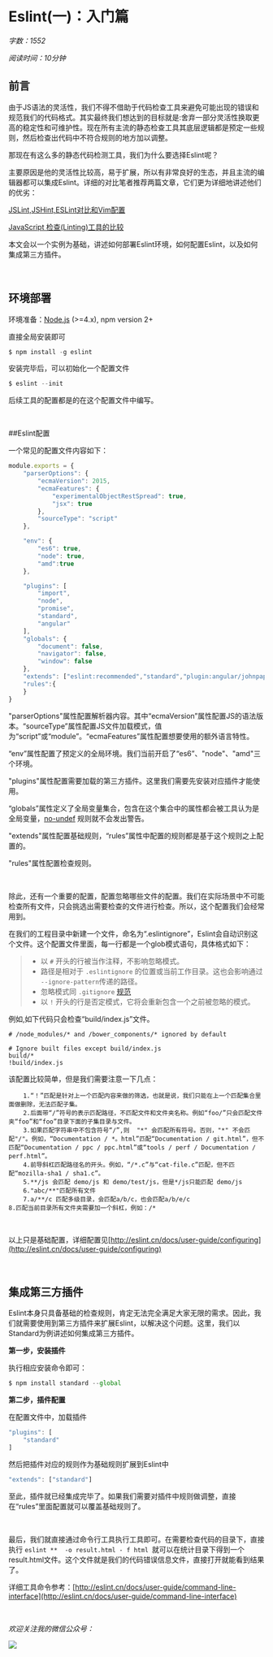 # Eslint(一)：入门篇

*字数：1552*

*阅读时间：10分钟*



## 前言

由于JS语法的灵活性，我们不得不借助于代码检查工具来避免可能出现的错误和规范我们的代码格式。其实最终我们想达到的目标就是:舍弃一部分灵活性换取更高的稳定性和可维护性。现在所有主流的静态检查工具其底层逻辑都是预定一些规则，然后检查出代码中不符合规则的地方加以调整。

那现在有这么多的静态代码检测工具，我们为什么要选择Eslint呢？

主要原因是他的灵活性比较高，易于扩展，所以有非常良好的生态，并且主流的编辑器都可以集成Eslint。详细的对比笔者推荐两篇文章，它们更为详细地讲述他们的优劣：

 [JSLint,JSHint,ESLint对比和Vim配置](https://jingyan.baidu.com/article/37bce2be7c34b61003f3a25e.html)

[JavaScript 检查(Linting)工具的比较](http://www.css88.com/archives/7593)

本文会以一个实例为基础，讲述如何部署Eslint环境，如何配置Eslint，以及如何集成第三方插件。

<br>

## 环境部署

环境准备：[Node.js](https://nodejs.org/en/) (>=4.x), npm version 2+

直接全局安装即可

```js
$ npm install -g eslint
```

安装完毕后，可以初始化一个配置文件

```js
$ eslint --init
```

后续工具的配置都是的在这个配置文件中编写。

<br>

##Eslint配置

一个常见的配置文件内容如下：

```js
module.exports = {
    "parserOptions": {
        "ecmaVersion": 2015,
        "ecmaFeatures": {
            "experimentalObjectRestSpread": true,
            "jsx": true
        },
        "sourceType": "script"
    },

    "env": {
        "es6": true,
        "node": true,
        "amd":true
    },

    "plugins": [
        "import",
        "node",
        "promise",
        "standard",
        "angular"
    ],
    "globals": {
        "document": false,
        "navigator": false,
        "window": false
    },
    "extends": ["eslint:recommended","standard","plugin:angular/johnpapa"],
    "rules":{
    }
}
```

"parserOptions"属性配置解析器内容。其中“ecmaVersion”属性配置JS的语法版本。“sourceType”属性配置JS文件加载模式，值为“script”或“module”。“ecmaFeatures”属性配置想要使用的额外语言特性。

“env”属性配置了预定义的全局环境。我们当前开启了“es6”、"node"、"amd"三个环境。

"plugins"属性配置需要加载的第三方插件。这里我们需要先安装对应插件才能使用。

“globals”属性定义了全局变量集合，包含在这个集合中的属性都会被工具认为是全局变量，[no-undef](http://eslint.cn/docs/rules/no-undef) 规则就不会发出警告。

"extends"属性配置基础规则，“rules”属性中配置的规则都是基于这个规则之上配置的。

"rules"属性配置检查规则。

<br>

除此，还有一个重要的配置，配置忽略哪些文件的配置。我们在实际场景中不可能检查所有文件，只会挑选出需要检查的文件进行检查。所以，这个配置我们会经常用到。

在我们的工程目录中新建一个文件，命名为“.eslintignore”，Eslint会自动识别这个文件。这个配置文件里面，每一行都是一个glob模式语句，具体格式如下：

>- 以 `#` 开头的行被当作注释，不影响忽略模式。
>- 路径是相对于 `.eslintignore` 的位置或当前工作目录。这也会影响通过 `--ignore-pattern`传递的路径。
>- 忽略模式同 `.gitignore` [规范](http://git-scm.com/docs/gitignore)
>- 以 `!` 开头的行是否定模式，它将会重新包含一个之前被忽略的模式。

例如,如下代码只会检查“build/index.js”文件。

```shell
# /node_modules/* and /bower_components/* ignored by default

# Ignore built files except build/index.js
build/*
!build/index.js
```

该配置比较简单，但是我们需要注意一下几点：

```
	1.“！”匹配是针对上一个匹配内容来做的筛选，也就是说，我们只能在上一个匹配集合里面做删除，无法匹配子集。
	2.后面带“/”符号的表示匹配路径，不匹配文件和文件夹名称。例如“foo/”只会匹配文件夹“foo”和“foo”目录下面的子集目录与文件。
	3.如果匹配字符串中不包含符号“/”,则  "*" 会匹配所有符号。否则，"*" 不会匹配"/"。例如，“Documentation / *。html”匹配“Documentation / git.html”，但不匹配“Documentation / ppc / ppc.html”或“tools / perf / Documentation / perf.html”。
	4.前导斜杠匹配路径名的开头。例如，“/*.c”与“cat-file.c”匹配，但不匹配“mozilla-sha1 / sha1.c”。
	5.**/js 会匹配 demo/js 和 demo/test/js，但是*/js只能匹配 demo/js
	6."abc/**"匹配所有文件
	7.a/**/c 匹配多级目录，会匹配a/b/c，也会匹配a/b/e/c 
8.匹配当前目录所有文件夹需要加一个斜杠，例如：/*
```

<br>

以上只是基础配置，详细配置见[http://eslint.cn/docs/user-guide/configuring](http://eslint.cn/docs/user-guide/configuring)

<br>

## 集成第三方插件

Eslint本身只具备基础的检查规则，肯定无法完全满足大家无限的需求。因此，我们就需要使用到第三方插件来扩展Eslint，以解决这个问题。这里，我们以Standard为例讲述如何集成第三方插件。

**第一步，安装插件**

执行相应安装命令即可：

```js
$ npm install standard --global
```

**第二步，插件配置**

在配置文件中，加载插件

```js
"plugins": [
  	"standard"
]
```

然后把插件对应的规则作为基础规则扩展到Eslint中

```js
"extends": ["standard"]
```

至此，插件就已经集成完毕了。如果我们需要对插件中规则做调整，直接在“rules”里面配置就可以覆盖基础规则了。

<br>

最后，我们就直接通过命令行工具执行工具即可。在需要检查代码的目录下，直接执行 `eslint **  -o result.html - f html `就可以在统计目录下得到一个result.html文件。这个文件就是我们的代码错误信息文件，直接打开就能看到结果了。

详细工具命令参考：[http://eslint.cn/docs/user-guide/command-line-interface](http://eslint.cn/docs/user-guide/command-line-interface)

<br>

*欢迎关注我的微信公众号：*

![](https://gitee.com/lsjcoder/img/raw/master/other/1.jpg)